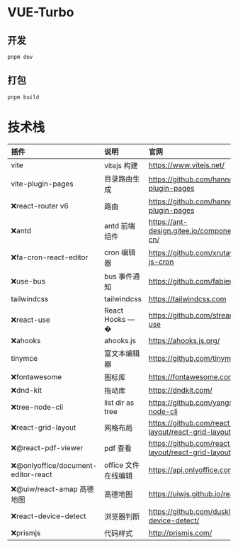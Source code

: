# VUE-Turbo

## 开发

```
pnpm dev
```

## 打包

```
pnpm build
```

# 技术栈

| 插件                                | 说明               | 官网                                                     |
|:----------------------------------|:-----------------|:-------------------------------------------------------|
| vite                              | vitejs 构建        | https://www.vitejs.net/                                |
| vite-plugin-pages                 | 目录路由生成           | https://github.com/hannoeru/vite-plugin-pages          |
| ❌react-router v6                   | 路由               | https://github.com/hannoeru/vite-plugin-pages          |
| ❌antd                              | antd 前端组件        | https://ant-design.gitee.io/components/overview-cn/    |
| ❌fa-cron-react-editor              | cron 编辑器         | https://github.com/xrutayisire/react-js-cron           |
| ❌use-bus                           | bus 事件通知         | https://github.com/fabienjuif/use-bus                  |
| tailwindcss                       | tailwindcss      | https://tailwindcss.com                                |
| ❌react-use                         | React Hooks — �  | https://github.com/streamich/react-use                 |
| ❌ahooks                            | ahooks.js        | https://ahooks.js.org/                                 |
| tinymce                           | 富文本编辑器           | https://github.com/tinymce/tinymce                     |
| ❌fontawesome                       | 图标库              | https://fontawesome.com/                               |
| ❌dnd-kit                           | 拖动库              | https://dndkit.com/                                    |
| ❌tree-node-cli                     | list dir as tree | https://github.com/yangshun/tree-node-cli              |
| ❌react-grid-layout                 | 网格布局             | https://github.com/react-grid-layout/react-grid-layout |
| ❌@react-pdf-viewer                 | pdf 查看           | https://github.com/react-grid-layout/react-grid-layout |
| ❌@onlyoffice/document-editor-react | office 文件在线编辑    | https://api.onlyoffice.com/                            |
| ❌@uiw/react-amap 高德地图              | 高德地图             | https://uiwjs.github.io/react-amap/                    |
| ❌react-device-detect               | 浏览器判断            | https://github.com/duskload/react-device-detect/       |
| ❌prismjs                           | 代码样式             | http://prismjs.com/                                       |